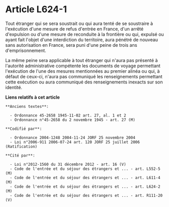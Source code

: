 # Article L624-1

Tout étranger qui se sera soustrait ou qui aura tenté de se soustraire à l'exécution d'une mesure de refus d'entrée en
France, d'un arrêté d'expulsion ou d'une mesure de reconduite à la frontière ou qui, expulsé ou ayant fait l'objet d'une
interdiction du territoire, aura pénétré de nouveau sans autorisation en France, sera puni d'une peine de trois ans
d'emprisonnement.

La même peine sera applicable à tout étranger qui n'aura pas présenté à l'autorité administrative compétente les documents de
voyage permettant l'exécution de l'une des mesures mentionnées au premier alinéa ou qui, à défaut de ceux-ci, n'aura pas
communiqué les renseignements permettant cette exécution ou aura communiqué des renseignements inexacts sur son identité.

**Liens relatifs à cet article**

	**Anciens textes**:

	  - Ordonnance 45-2658 1945-11-02 art. 27, al. 1 et 2
	  - Ordonnance n°45-2658 du 2 novembre 1945 - art. 27 (M)

	**Codifié par**:

	  - Ordonnance 2004-1248 2004-11-24 JORF 25 novembre 2004
	  - Loi n°2006-911 2006-07-24 art. 120 JORF 25 juillet 2006 (Ratification)

	**Cité par**:

	  - Loi n°2012-1560 du 31 décembre 2012 - art. 16 (V)
	  - Code de l'entrée et du séjour des étrangers et ... - art. L552-5 (M)
	  - Code de l'entrée et du séjour des étrangers et ... - art. L611-4 (M)
	  - Code de l'entrée et du séjour des étrangers et ... - art. L624-2 (M)
	  - Code de l'entrée et du séjour des étrangers et ... - art. R111-20 (V)
